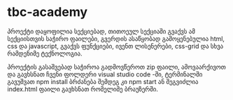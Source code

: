 # tbc-academy
პროექტი დაყოფილია სექციებად, თითოეულ სექციაში გვაქვს ამ სექციისთვის საჭირო ფაილები,
გვერდის ასაწყობად გამოყენებულია html, css  და javascript,
გვაქვს ფუნქციები, ივენთ ლისენერები, css-grid და სხვა რამდენიმე ტექნოლოგია.

პროექტის გასაშვებად საჭიროა გადმოვწეროთ zip ფაილი, ამოვაარქივოთ და გავხსნათ ჩვენი ფოლდერი visual studio code -ში,
ტერმინალში გავუშვათ npm install ბრძანება შემდეგ კი npm start ან შეგვიძლია index.html ფაილი გავხსნათ რომელიმე ბრაუზერში.
